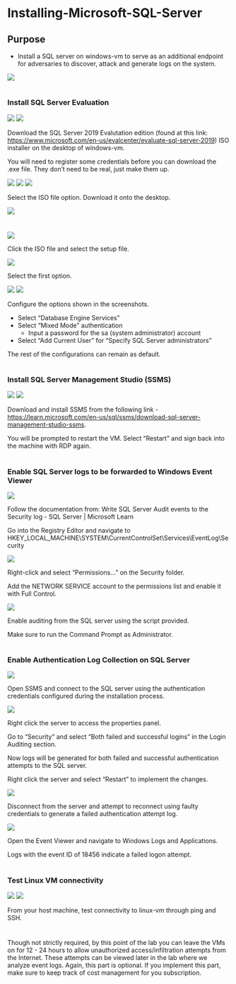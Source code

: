 # Installing-Microsoft-SQL-Server

<h2>Purpose</h2>

- Install a SQL server on windows-vm to serve as an additional endpoint for adversaries to discover, attack and generate logs on the system.

<img src="https://raw.githubusercontent.com/melisaaaaaaaaa-er/Installing-Microsoft-SQL-Server-Images/main/Lab%20Diagram.png"/>

#
<h3>Install SQL Server Evaluation</h3>

<img src="https://raw.githubusercontent.com/melisaaaaaaaaa-er/Installing-Microsoft-SQL-Server-Images/main/7.png"/>

<img src="https://raw.githubusercontent.com/melisaaaaaaaaa-er/Installing-Microsoft-SQL-Server-Images/main/8.png"/>

Download the SQL Server 2019 Evalutation edition (found at this link: https://www.microsoft.com/en-us/evalcenter/evaluate-sql-server-2019) ISO installer on the desktop of windows-vm.

You will need to register some credentials before you can download the .exe file. They don’t need to be real, just make them up.

<img src="https://raw.githubusercontent.com/melisaaaaaaaaa-er/Installing-Microsoft-SQL-Server-Images/main/9.png"/>

<img src="https://raw.githubusercontent.com/melisaaaaaaaaa-er/Installing-Microsoft-SQL-Server-Images/main/10.png"/>

<img src="https://raw.githubusercontent.com/melisaaaaaaaaa-er/Installing-Microsoft-SQL-Server-Images/main/11.png"/>

Select the ISO file option. Download it onto the desktop.

<img src="https://raw.githubusercontent.com/melisaaaaaaaaa-er/Installing-Microsoft-SQL-Server-Images/main/12.png"/>

#
<img src="https://raw.githubusercontent.com/melisaaaaaaaaa-er/Installing-Microsoft-SQL-Server-Images/main/13.png"/>

Click the ISO file and select the setup file.

<img src="https://raw.githubusercontent.com/melisaaaaaaaaa-er/Installing-Microsoft-SQL-Server-Images/main/14.png"/>

Select the first option.

<img src="https://raw.githubusercontent.com/melisaaaaaaaaa-er/Installing-Microsoft-SQL-Server-Images/main/15.png"/>

<img src="https://raw.githubusercontent.com/melisaaaaaaaaa-er/Installing-Microsoft-SQL-Server-Images/main/16.png"/>

Configure the options shown in the screenshots.
- Select “Database Engine Services"
- Select “Mixed Mode” authentication
    - Input a password for the sa (system administrator) account
- Select “Add Current User” for “Specify SQL Server administrators”

The rest of the configurations can remain as default.

#
<h3>Install SQL Server Management Studio (SSMS)</h3>

<img src="https://raw.githubusercontent.com/melisaaaaaaaaa-er/Installing-Microsoft-SQL-Server-Images/main/17.png"/>

<img src="https://raw.githubusercontent.com/melisaaaaaaaaa-er/Installing-Microsoft-SQL-Server-Images/main/18.png"/>

Download and install SSMS from the following link - https://learn.microsoft.com/en-us/sql/ssms/download-sql-server-management-studio-ssms.

You will be prompted to restart the VM. Select “Restart” and sign back into the machine with RDP again.

#
<h3>Enable SQL Server logs to be forwarded to Windows Event Viewer</h3>

<img src="https://raw.githubusercontent.com/melisaaaaaaaaa-er/Installing-Microsoft-SQL-Server-Images/main/19.png"/>

Follow the documentation from: Write SQL Server Audit events to the Security log - SQL Server | Microsoft Learn 

Go into the Registry Editor and navigate to HKEY_LOCAL_MACHINE\SYSTEM\CurrentControlSet\Services\EventLog\Security

<img src="https://raw.githubusercontent.com/melisaaaaaaaaa-er/Installing-Microsoft-SQL-Server-Images/main/20.png"/>

Right-click and select “Permissions...” on the Security folder.

Add the NETWORK SERVICE account to the permissions list and enable it with Full Control.

<img src="https://raw.githubusercontent.com/melisaaaaaaaaa-er/Installing-Microsoft-SQL-Server-Images/main/21.png"/>

Enable auditing from the SQL server using the script provided.

Make sure to run the Command Prompt as Administrator.

#
<h3>Enable Authentication Log Collection on SQL Server</h3>

<img src="https://raw.githubusercontent.com/melisaaaaaaaaa-er/Installing-Microsoft-SQL-Server-Images/main/22.png"/>

Open SSMS and connect to the SQL server using the authentication credentials configured during the installation process.

<img src="https://raw.githubusercontent.com/melisaaaaaaaaa-er/Installing-Microsoft-SQL-Server-Images/main/23.png"/>

Right click the server to access the properties panel.

Go to “Security” and select “Both failed and successful logins” in the Login Auditing section.

Now logs will be generated for both failed and successful authentication attempts to the SQL server.

Right click the server and select “Restart” to implement the changes.

<img src="https://raw.githubusercontent.com/melisaaaaaaaaa-er/Installing-Microsoft-SQL-Server-Images/main/24.png"/>

Disconnect from the server and attempt to reconnect using faulty credentials to generate a failed authentication attempt log.

<img src="https://raw.githubusercontent.com/melisaaaaaaaaa-er/Installing-Microsoft-SQL-Server-Images/main/25.png"/>

Open the Event Viewer and navigate to Windows Logs and Applications.

Logs with the event ID of 18456 indicate a failed logon attempt.

#
<h3>Test Linux VM connectivity</h3>
<img src="https://raw.githubusercontent.com/melisaaaaaaaaa-er/Installing-Microsoft-SQL-Server-Images/main/26.png"/>

<img src="https://raw.githubusercontent.com/melisaaaaaaaaa-er/Installing-Microsoft-SQL-Server-Images/main/27.png"/>

From your host machine, test connectivity to linux-vm through ping and SSH.

#
Though not strictly required, by this point of the lab you can leave the VMs on for 12 - 24 hours to allow unauthorized access/infiltration attempts from the Internet. These attempts can be viewed later in the lab where we analyze event logs. Again, this part is optional. If you implement this part, make sure to keep track of cost management for you subscription.
